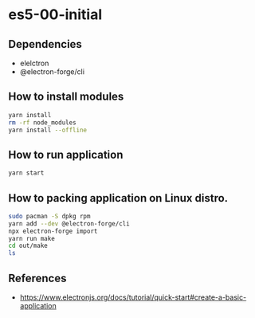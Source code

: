 # es5-00-initial

## Dependencies

- elelctron
- @electron-forge/cli

## How to install modules

```sh
yarn install
rm -rf node_modules
yarn install --offline
```

## How to run application

```sh
yarn start
```

## How to packing application on Linux distro.

```sh
sudo pacman -S dpkg rpm
yarn add --dev @electron-forge/cli
npx electron-forge import
yarn run make
cd out/make
ls
```

## References

- <https://www.electronjs.org/docs/tutorial/quick-start#create-a-basic-application>
